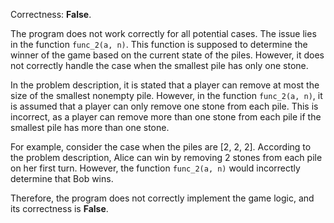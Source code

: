 Correctness: **False**.

The program does not work correctly for all potential cases. The issue lies in the function `func_2(a, n)`. This function is supposed to determine the winner of the game based on the current state of the piles. However, it does not correctly handle the case when the smallest pile has only one stone.

In the problem description, it is stated that a player can remove at most the size of the smallest nonempty pile. However, in the function `func_2(a, n)`, it is assumed that a player can only remove one stone from each pile. This is incorrect, as a player can remove more than one stone from each pile if the smallest pile has more than one stone.

For example, consider the case when the piles are [2, 2, 2]. According to the problem description, Alice can win by removing 2 stones from each pile on her first turn. However, the function `func_2(a, n)` would incorrectly determine that Bob wins.

Therefore, the program does not correctly implement the game logic, and its correctness is **False**.